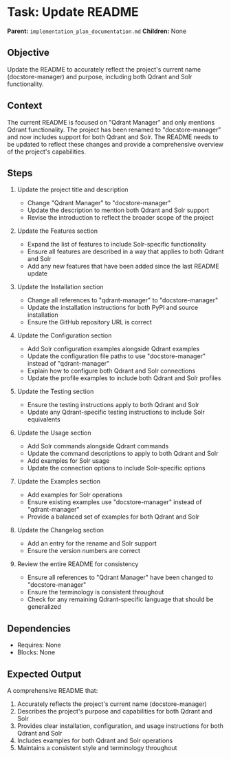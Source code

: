 # Task: Update README
**Parent:** `implementation_plan_documentation.md`
**Children:** None

## Objective
Update the README to accurately reflect the project's current name (docstore-manager) and purpose, including both Qdrant and Solr functionality.

## Context
The current README is focused on "Qdrant Manager" and only mentions Qdrant functionality. The project has been renamed to "docstore-manager" and now includes support for both Qdrant and Solr. The README needs to be updated to reflect these changes and provide a comprehensive overview of the project's capabilities.

## Steps
1. Update the project title and description
   - Change "Qdrant Manager" to "docstore-manager"
   - Update the description to mention both Qdrant and Solr support
   - Revise the introduction to reflect the broader scope of the project

2. Update the Features section
   - Expand the list of features to include Solr-specific functionality
   - Ensure all features are described in a way that applies to both Qdrant and Solr
   - Add any new features that have been added since the last README update

3. Update the Installation section
   - Change all references to "qdrant-manager" to "docstore-manager"
   - Update the installation instructions for both PyPI and source installation
   - Ensure the GitHub repository URL is correct

4. Update the Configuration section
   - Add Solr configuration examples alongside Qdrant examples
   - Update the configuration file paths to use "docstore-manager" instead of "qdrant-manager"
   - Explain how to configure both Qdrant and Solr connections
   - Update the profile examples to include both Qdrant and Solr profiles

5. Update the Testing section
   - Ensure the testing instructions apply to both Qdrant and Solr
   - Update any Qdrant-specific testing instructions to include Solr equivalents

6. Update the Usage section
   - Add Solr commands alongside Qdrant commands
   - Update the command descriptions to apply to both Qdrant and Solr
   - Add examples for Solr usage
   - Update the connection options to include Solr-specific options

7. Update the Examples section
   - Add examples for Solr operations
   - Ensure existing examples use "docstore-manager" instead of "qdrant-manager"
   - Provide a balanced set of examples for both Qdrant and Solr

8. Update the Changelog section
   - Add an entry for the rename and Solr support
   - Ensure the version numbers are correct

9. Review the entire README for consistency
   - Ensure all references to "Qdrant Manager" have been changed to "docstore-manager"
   - Ensure the terminology is consistent throughout
   - Check for any remaining Qdrant-specific language that should be generalized

## Dependencies
- Requires: None
- Blocks: None

## Expected Output
A comprehensive README that:
1. Accurately reflects the project's current name (docstore-manager)
2. Describes the project's purpose and capabilities for both Qdrant and Solr
3. Provides clear installation, configuration, and usage instructions for both Qdrant and Solr
4. Includes examples for both Qdrant and Solr operations
5. Maintains a consistent style and terminology throughout

